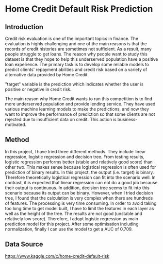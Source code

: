 # Home Credit Default Risk Prediction

## Introduction
Credit risk evaluation is one of the important topics in finance. The evaluation is highly challenging and one of the main reasons is that the records of credit histories are sometimes not sufficient. As a result, many people struggle to get loans. The reason why people want to study this dataset is that they hope to help this underserved population have a positive loan experience. The primary task is to develop some reliable models to predict clients' repayment abilities and credit risk based on a variety of alternative data provided by Home Credit.

"target" variable is the prediction which indicates whether the user is positive or negative in credit risk.

The main reason why Home Credit wants to run this competition is to find more underserved population and provide lending service. They have used various machine learning models to make the predictions, and now they want to improve the performance of prediction so that some clients are not rejected due to insufficient data on credit. This action is business-motivated.

## Method
In this project, I have tried three different methods. They include linear regression, logistic regression and decision tree. From testing results, logistic regression performs better (stable and relatively good score) than other two. This makes sense because logistical regression is often used for prediction of binary results. In this project, the output (i.e. target) is binary. Therefore theoretically logistical regression can fit into the scenario well. In contrast, it is expected that linear regression can not do a good job because their output is continuous. In addition, decision tree seems to fit into this scenario because its output can be binary. However, when I tried decision tree, I found that the calculation is very complex when there are hundreds of features. The processing is very time consuming. In order to avoid taking too long time to get model built, I have to limit the features in each layer as well as the height of the tree. The results are not good (unstable and relatively low score). Therefore, I adopt logistic regression as main prediction model for this project. After some optimisation including normalization, finally I can use the model to get a AUC of 0.709.

## Data Source
https://www.kaggle.com/c/home-credit-default-risk
